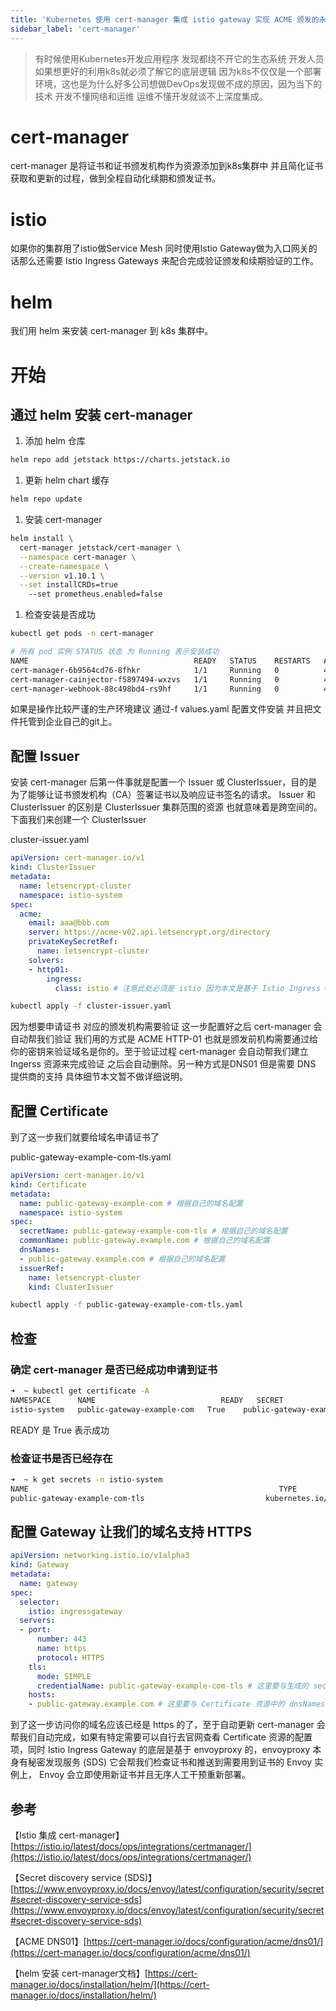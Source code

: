 ```yaml
---
title: 'Kubernetes 使用 cert-manager 集成 istio gateway 实现 ACME 颁发的永久免费TLS HTTPS 证书'
sidebar_label: 'cert-manager'
---
```


> 有时候使用Kubernetes开发应用程序 发现都绕不开它的生态系统 开发人员如果想更好的利用k8s就必须了解它的底层逻辑 因为k8s不仅仅是一个部署环境，这也是为什么好多公司想做DevOps发现做不成的原因，因为当下的技术 开发不懂网络和运维 运维不懂开发就谈不上深度集成。
>

# cert-manager

cert-manager 是将证书和证书颁发机构作为资源添加到k8s集群中 并且简化证书获取和更新的过程，做到全程自动化续期和颁发证书。

# istio

如果你的集群用了istio做Service Mesh 同时使用Istio Gateway做为入口网关的话那么还需要 Istio Ingress Gateways 来配合完成验证颁发和续期验证的工作。

# helm

我们用 helm 来安装 cert-manager 到 k8s 集群中。

# 开始

## 通过 helm 安装 cert-manager

1. 添加 helm 仓库

```bash
helm repo add jetstack https://charts.jetstack.io
```

1. 更新 helm chart 缓存

```bash
helm repo update
```

1. 安装 cert-manager

```bash
helm install \
  cert-manager jetstack/cert-manager \
  --namespace cert-manager \
  --create-namespace \
  --version v1.10.1 \
  --set installCRDs=true
	--set prometheus.enabled=false
```

1. 检查安装是否成功

```bash
kubectl get pods -n cert-manager
```

```bash
# 所有 pod 实例 STATUS 状态 为 Running 表示安装成功
NAME                                     READY   STATUS    RESTARTS   AGE
cert-manager-6b9564cd76-8fhkr            1/1     Running   0          47h
cert-manager-cainjector-f5897494-wxzvs   1/1     Running   0          47h
cert-manager-webhook-88c498bd4-rs9hf     1/1     Running   0          47h
```

如果是操作比较严谨的生产环境建议 通过-f values.yaml 配置文件安装 并且把文件托管到企业自己的git上。

## 配置 Issuer

安装 cert-manager 后第一件事就是配置一个 Issuer 或 ClusterIssuer，目的是为了能够让证书颁发机构（CA）签署证书以及响应证书签名的请求。 Issuer 和 ClusterIssuer 的区别是 ClusterIssuer 集群范围的资源 也就意味着是跨空间的。 下面我们来创建一个 ClusterIssuer

cluster-issuer.yaml

```yaml
apiVersion: cert-manager.io/v1
kind: ClusterIssuer
metadata:
  name: letsencrypt-cluster
  namespace: istio-system
spec:
  acme:
    email: aaa@bbb.com
    server: https://acme-v02.api.letsencrypt.org/directory
    privateKeySecretRef:
      name: letsencrypt-cluster
    solvers:
    - http01:
        ingress:
          class: istio # 注意此处必须是 istio 因为本文是基于 Istio Ingress Gateways 作为入口
```

```bash
kubectl apply -f cluster-issuer.yaml
```

因为想要申请证书 对应的颁发机构需要验证 这一步配置好之后 cert-manager 会自动帮我们验证 我们用的方式是 ACME HTTP-01 也就是颁发前机构需要通过给你的密钥来验证域名是你的。至于验证过程 cert-manager 会自动帮我们建立 Ingerss 资源来完成验证 之后会自动删除。另一种方式是DNS01 但是需要 DNS 提供商的支持 具体细节本文暂不做详细说明。

## 配置 Certificate

到了这一步我们就要给域名申请证书了

public-gateway-example-com-tls.yaml

```yaml
apiVersion: cert-manager.io/v1
kind: Certificate
metadata:
  name: public-gateway-example-com # 根据自己的域名配置
  namespace: istio-system
spec:
  secretName: public-gateway-example-com-tls # 根据自己的域名配置
  commonName: public-gateway.example.com # 根据自己的域名配置
  dnsNames:
  - public-gateway.example.com # 根据自己的域名配置
  issuerRef:
    name: letsencrypt-cluster
    kind: ClusterIssuer
```

```bash
kubectl apply -f public-gateway-example-com-tls.yaml
```

## 检查

### 确定 cert-manager 是否已经成功申请到证书

```bash
➜  ~ kubectl get certificate -A
NAMESPACE      NAME                            READY   SECRET                              AGE
istio-system   public-gateway-example-com   True    public-gateway-example-com-tls   46h
```

READY 是 True 表示成功

### 检查证书是否已经存在

```bash
➜  ~ k get secrets -n istio-system                 
NAME                                                        TYPE                                  DATA   AGE
public-gateway-example-com-tls                           kubernetes.io/tls                     2      46h
```

## 配置 Gateway 让我们的域名支持 HTTPS

```yaml
apiVersion: networking.istio.io/v1alpha3
kind: Gateway
metadata:
  name: gateway
spec:
  selector:
    istio: ingressgateway
  servers:
  - port:
      number: 443
      name: https
      protocol: HTTPS
    tls:
      mode: SIMPLE
      credentialName: public-gateway-example-com-tls # 这里要与生成的 secretName 匹配
    hosts:
    - public-gateway.example.com # 这里要与 Certificate 资源中的 dnsNames 匹配
```

到了这一步访问你的域名应该已经是 https 的了，至于自动更新 cert-manager 会帮我们自动完成，如果有特定需要可以自行去官网查看 Certificate 资源的配置项，同时 Istio Ingress Gateway 的底层是基于 envoyproxy 的，envoyproxy 本身有秘密发现服务 (SDS) 它会帮我们检查证书和推送到需要用到证书的 Envoy 实例上， Envoy 会立即使用新证书并且无序人工干预重新部署。

## 参考

【Istio 集成 cert-manager】[https://istio.io/latest/docs/ops/integrations/certmanager/](https://istio.io/latest/docs/ops/integrations/certmanager/)

【Secret discovery service (SDS)】[https://www.envoyproxy.io/docs/envoy/latest/configuration/security/secret#secret-discovery-service-sds](https://www.envoyproxy.io/docs/envoy/latest/configuration/security/secret#secret-discovery-service-sds)

【ACME DNS01】[https://cert-manager.io/docs/configuration/acme/dns01/](https://cert-manager.io/docs/configuration/acme/dns01/)

【helm 安装 cert-manager文档】[https://cert-manager.io/docs/installation/helm/](https://cert-manager.io/docs/installation/helm/)
